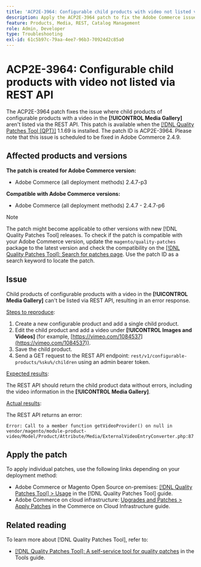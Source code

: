 ```yaml
---
title: 'ACP2E-3964: Configurable child products with video not listed via REST API'
description: Apply the ACP2E-3964 patch to fix the Adobe Commerce issue where child products of configurable products with a video in the [!UICONTROL Media Gallery] aren't listed via the REST API.
feature: Products, Media, REST, Catalog Management
role: Admin, Developer
type: Troubleshooting
exl-id: 61c5b97c-79aa-4ee7-96b3-70924d2c85a0
---
```

# ACP2E-3964: Configurable child products with video not listed via REST API

The ACP2E-3964 patch fixes the issue where child products of configurable products with a video in the **[!UICONTROL Media Gallery]** aren't listed via the REST API. This patch is available when the [[!DNL Quality Patches Tool (QPT)]](/help/tools/quality-patches-tool/quality-patches-tool-to-self-serve-quality-patches.md) 1.1.69 is installed. The patch ID is ACP2E-3964. Please note that this issue is scheduled to be fixed in Adobe Commerce 2.4.9.

## Affected products and versions

**The patch is created for Adobe Commerce version:**

* Adobe Commerce (all deployment methods) 2.4.7-p3

**Compatible with Adobe Commerce versions:**

* Adobe Commerce (all deployment methods) 2.4.7 - 2.4.7-p6

>[!NOTE]
>
>The patch might become applicable to other versions with new [!DNL Quality Patches Tool] releases. To check if the patch is compatible with your Adobe Commerce version, update the `magento/quality-patches` package to the latest version and check the compatibility on the [[!DNL Quality Patches Tool]: Search for patches page](https://experienceleague.adobe.com/tools/commerce-quality-patches/index.html). Use the patch ID as a search keyword to locate the patch.

## Issue

Child products of configurable products with a video in the **[!UICONTROL Media Gallery]** can't be listed via REST API, resulting in an error response.

<u>Steps to reproduce</u>:

1. Create a new configurable product and add a single child product.
1. Edit the child product and add a video under **[!UICONTROL Images and Videos]** (for example, [https://vimeo.com/1084537](https://vimeo.com/1084537)).
1. Save the child product.
1. Send a GET request to the REST API endpoint: `rest/v1/configurable-products/%sku%/children` using an admin bearer token.

<u>Expected results</u>:

The REST API should return the child product data without errors, including the video information in the **[!UICONTROL Media Gallery]**.

<u>Actual results</u>:

The REST API returns an error:

```
Error: Call to a member function getVideoProvider() on null in vendor/magento/module-product-video/Model/Product/Attribute/Media/ExternalVideoEntryConverter.php:87
```

## Apply the patch

To apply individual patches, use the following links depending on your deployment method:

* Adobe Commerce or Magento Open Source on-premises: [[!DNL Quality Patches Tool] > Usage](/help/tools/quality-patches-tool/usage.md) in the [!DNL Quality Patches Tool] guide.
* Adobe Commerce on cloud infrastructure: [Upgrades and Patches > Apply Patches](https://experienceleague.adobe.com/docs/commerce-cloud-service/user-guide/develop/upgrade/apply-patches.html) in the Commerce on Cloud Infrastructure guide.

## Related reading

To learn more about [!DNL Quality Patches Tool], refer to:

* [[!DNL Quality Patches Tool]: A self-service tool for quality patches](/help/tools/quality-patches-tool/quality-patches-tool-to-self-serve-quality-patches.md) in the Tools guide.
